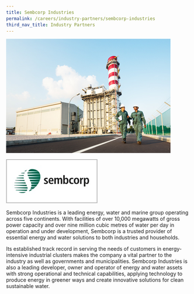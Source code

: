 ```yaml
---
title: Sembcorp Industries
permalink: /careers/industry-partners/sembcorp-industries
third_nav_title: Industry Partners
---
```

<img src="/images/careers/industry-partners/sembcorp_large.jpg" alt="Sembcorp Industries" style="width: 450px; height: 312px;" /><br/>

<a href="https://www.sembcorp.com" target="_blank"><img alt="Sembcorp Industries" src="/images/common/partner-logos/sembcorp.jpg" style="width: 250px; height: 120px;"></a>

Sembcorp Industries is a leading energy, water and marine group operating across five continents. With facilities of over 10,000 megawatts of gross power capacity and over nine million cubic metres of water per day in operation and under development, Sembcorp is a trusted provider of essential energy and water solutions to both industries and households.

Its established track record in serving the needs of customers in energy-intensive industrial clusters makes the company a vital partner to the industry as well as governments and municipalities. Sembcorp Industries is also a leading developer, owner and operator of energy and water assets with strong operational and technical capabilities, applying technology to produce energy in greener ways and create innovative solutions for clean sustainable water.
